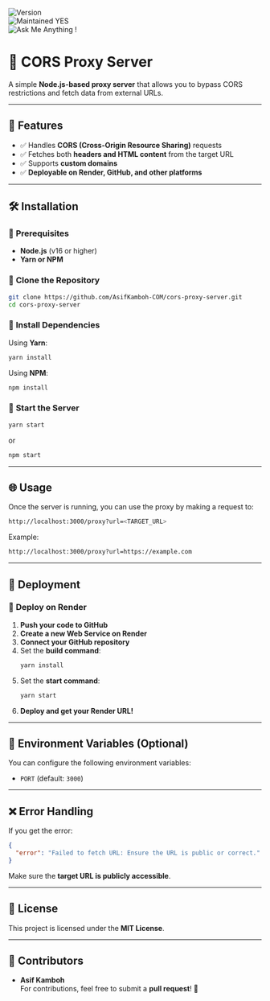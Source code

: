![Version](https://img.shields.io/badge/version-1.0.0-blue.svg)  
![Maintained YES](https://img.shields.io/badge/Maintained%3F-yes-green.svg)  
![Ask Me Anything !](https://img.shields.io/badge/Ask%20me-anything-1abc9c.svg)  

# 🚀 **CORS Proxy Server**

A simple **Node.js-based proxy server** that allows you to bypass CORS restrictions and fetch data from external URLs.

---

## 📌 **Features**
- ✅ Handles **CORS (Cross-Origin Resource Sharing)** requests
- ✅ Fetches both **headers and HTML content** from the target URL
- ✅ Supports **custom domains**
- ✅ **Deployable on Render, GitHub, and other platforms**

---

## 🛠 **Installation**

### 🔹 **Prerequisites**
- **Node.js** (v16 or higher)
- **Yarn or NPM**

### 🔹 **Clone the Repository**
```sh
git clone https://github.com/AsifKamboh-COM/cors-proxy-server.git
cd cors-proxy-server
```

### 🔹 **Install Dependencies**
Using **Yarn**:
```sh
yarn install
```
Using **NPM**:
```sh
npm install
```

### 🔹 **Start the Server**
```sh
yarn start
```
or
```sh
npm start
```

---

## 🌐 **Usage**
Once the server is running, you can use the proxy by making a request to:

```sh
http://localhost:3000/proxy?url=<TARGET_URL>
```

Example:
```sh
http://localhost:3000/proxy?url=https://example.com
```

---

## 🚀 **Deployment**

### 🔹 **Deploy on Render**
1. **Push your code to GitHub**
2. **Create a new Web Service on Render**
3. **Connect your GitHub repository**
4. Set the **build command**:
   ```sh
   yarn install
   ```
5. Set the **start command**:
   ```sh
   yarn start
   ```
6. **Deploy and get your Render URL!**

---

## 🔧 **Environment Variables (Optional)**
You can configure the following environment variables:

- `PORT` (default: `3000`)

---

## ❌ **Error Handling**
If you get the error:
```json
{
  "error": "Failed to fetch URL: Ensure the URL is public or correct."
}
```
Make sure the **target URL is publicly accessible**.

---

## 📜 **License**
This project is licensed under the **MIT License**.

---

## 👥 **Contributors**
- **Asif Kamboh**  
  For contributions, feel free to submit a **pull request**! 🎉
